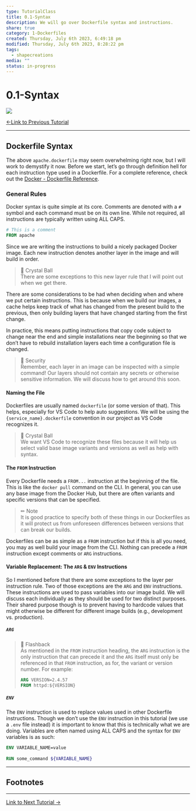 ```yaml
---  
type: TutorialClass  
title: 0.1-Syntax  
description: We will go over Dockerfile syntax and instructions.  
share: true  
category: 1-Dockerfiles  
created: Thursday, July 6th 2023, 6:49:18 pm  
modified: Thursday, July 6th 2023, 8:28:22 pm  
tags:  
  - shapecreations  
media: ""  
status: in-progress  
---  
```

  
  
# 0.1-Syntax  
  
![](https://img.shields.io/badge/-Docker-2496ED?logo=docker&logoColor=white&style=plastic)  
  
[←Link to Previous Tutorial](0.1-Syntax.md#)  
  
---  
  
## Dockerfile Syntax  
  
The above `apache.dockerfile` may seem overwhelming right now, but I will work to demystify it now. Before we start, let’s go through definition hell for each instruction type used in a Dockerfile. For a complete reference, check out the [Docker - Dockerfile Reference](https://docs.docker.com/engine/reference/builder/).  
  
### General Rules  
  
Docker syntax is quite simple at its core. Comments are denoted with a `#` symbol and each command must be on its own line. While not required, all instructions are typically written using ALL CAPS.  
  
```Dockerfile  
# This is a comment  
FROM apache  
```  
  
Since we are writing the instructions to build a nicely packaged Docker image. Each new instruction denotes another layer in the image and will build in order.  
  
> 🔮 Crystal Ball    
> There are some exceptions to this new layer rule that I will point out when we get there.  
  
There are some considerations to be had when deciding when and where we put certain instructions. This is because when we build our images, a cache helps keep track of what has changed from the present build to the previous, then only building layers that have changed starting from the first change.  
  
In practice, this means putting instructions that copy code subject to change near the end and simple installations near the beginning so that we don’t have to rebuild installation layers each time a configuration file is changed.  
  
> 🦺 Security    
> Remember, each layer in an image can be inspected with a simple command! Our layers should not contain any secrets or otherwise sensitive information. We will discuss how to get around this soon.  
  
#### Naming the File  
  
Dockerfiles are usually named `dockerfile` (or some version of that). This helps, especially for VS Code to help auto suggestions. We will be using the `{service_name}.dockerfile` convention in our project as VS Code recognizes it.  
  
> 🔮 Crystal Ball    
 > We want VS Code to recognize these files because it will help us select valid base image variants and versions as well as help with syntax.  
  
#### The `FROM` Instruction  
  
Every Dockerfile needs a `FROM...` instruction at the beginning of the file. This is like the `docker pull` command on the CLI. In general, you can use any base image from the Docker Hub, but there are often variants and specific versions that can be specified.  
  
> ✏ Note    
> It is good practice to specify both of these things in our Dockerfiles as it will protect us from unforeseen differences between versions that can break our builds.  
  
Dockerfiles can be as simple as a `FROM` instruction but if this is all you need, you may as well build your image from the CLI. Nothing can precede a `FROM` instruction except comments or `ARG` instructions.  
  
#### Variable Replacement: The `ARG` & `ENV` Instructions  
  
So I mentioned before that there are some exceptions to the layer per instruction rule. Two of those exceptions are the `ARG` and `ENV` instructions. These instructions are used to pass variables into our image build. We will discuss each individually as they should be used for two distinct purposes. Their shared purpose though is to prevent having to hardcode values that might otherwise be different for different image builds (e.g., development vs. production).  
  
##### `ARG`  
  
> 🔦 Flashback    
> As mentioned in the `FROM` instruction heading, the `ARG` instruction is the only instruction that can precede it and the `ARG` itself must only be referenced in that `FROM` instruction, as for, the variant or version number. For example:  
>  
> ```Dockerfile  
> ARG VERSION=2.4.57  
> FROM httpd:${VERSION}  
> ```  
  
##### `ENV`  
  
The `ENV` instruction is used to replace values used in other Dockerfile instructions. Though we don’t use the `ENV` instruction in this tutorial (we use a `.env` file instead) it is important to know that this is technically what we are doing. Variables are often named using ALL CAPS and the syntax for `ENV` variables is as such:  
  
```Dockerfile  
ENV VARIABLE_NAME=value  
  
RUN some_command ${VARIABLE_NAME}  
```  
  
---  
  
## Footnotes  
  
---  
  
[Link to Next Tutorial →](../1-Docker-Configuration/0.2-Apache-Image.md#)  
